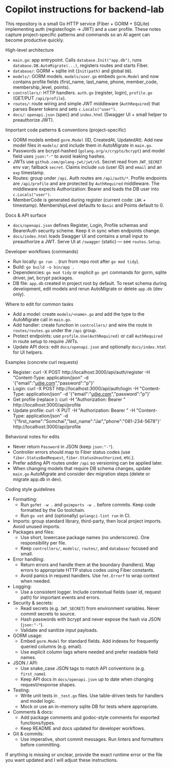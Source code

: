 # Copilot instructions for backend-lab

This repository is a small Go HTTP service (Fiber + GORM + SQLite) implementing auth (register/login -> JWT) and a user profile. These notes capture project-specific patterns and commands so an AI agent can become productive quickly.

High-level architecture

- `main.go`: app entrypoint. Calls `database.Init("app.db")`, runs `database.DB.AutoMigrate(...)`, registers routes and starts Fiber.
- `database/`: GORM + sqlite init (`Init(path)` and global `DB`).
- `models/`: GORM models. `models/user.go` embeds `gorm.Model` and now contains profile fields (first_name, last_name, phone, member_code, membership_level, points).
- `controllers/`: HTTP handlers. `auth.go` (register, login), `profile.go` (GET/PUT `/api/profile`).
- `routes/`: route wiring and simple JWT middleware (`AuthRequired`) that parses Bearer tokens and sets `c.Locals("user")`.
- `docs/`: `openapi.json` (spec) and `index.html` (Swagger UI + small helper to preauthorize JWT).

Important code patterns & conventions (project-specific)

- GORM models embed `gorm.Model` (ID, CreatedAt, UpdatedAt). Add new model files in `models/` and include them in AutoMigrate in `main.go`.
- Passwords are bcrypt-hashed (`golang.org/x/crypto/bcrypt`) and model field uses `json:"-"` to avoid leaking hashes.
- JWTs use `github.com/golang-jwt/jwt/v5`. Secret read from `JWT_SECRET` env var; fallback `secret`. Claims include `sub` (user ID) and `email` and an `exp` timestamp.
- Routes: group under `/api`. Auth routes are `/api/auth/*`. Profile endpoints are `/api/profile` and are protected by `AuthRequired` middleware. The middleware expects Authorization: Bearer <token> and loads the DB user into `c.Locals("user")`.
- MemberCode is generated during register (current code: `LBK` + timestamp). MembershipLevel defaults to `Basic` and Points default to 0.

Docs & API surface

- `docs/openapi.json` defines Register, Login, Profile schemas and BearerAuth security scheme. Keep it in sync when endpoints change.
- `docs/index.html` loads Swagger UI and contains a small input to preauthorize a JWT. Serve UI at `/swagger` (static) — see `routes.Setup`.

Developer workflows (commands)

- Run locally: `go run .` (run from repo root after `go mod tidy`).
- Build: `go build -o bin/app .`
- Dependencies: `go mod tidy` or explicit `go get` commands for gorm, sqlite driver, jwt, bcrypt packages.
- DB file: `app.db` created in project root by default. To reset schema during development, edit models and rerun AutoMigrate or delete `app.db` (dev only).

Where to edit for common tasks

- Add a model: create `models/<name>.go` and add the type to the AutoMigrate call in `main.go`.
- Add handler: create function in `controllers/` and wire the route in `routes/routes.go` under the `/api` group.
- Protect endpoints: use `profile.Use(AuthRequired)` or call `AuthRequired` in route setup to require JWTs.
- Update API docs: edit `docs/openapi.json` and optionally `docs/index.html` for UI helpers.

Examples (concrete curl requests)

- Register:
  curl -X POST http://localhost:3000/api/auth/register -H "Content-Type: application/json" -d '{"email":"u@e.com","password":"p"}'
- Login:
  curl -X POST http://localhost:3000/api/auth/login -H "Content-Type: application/json" -d '{"email":"u@e.com","password":"p"}'
- Get profile (replace <token>):
  curl -H "Authorization: Bearer <token>" http://localhost:3000/api/profile
- Update profile:
  curl -X PUT -H "Authorization: Bearer <token>" -H "Content-Type: application/json" -d '{"first_name":"Somchai","last_name":"Jai","phone":"081-234-5678"}' http://localhost:3000/api/profile

Behavioral notes for edits

- Never return `Password` in JSON (keep `json:"-"`).
- Controller errors should map to Fiber status codes (use `fiber.StatusBadRequest`, `fiber.StatusUnauthorized`, etc.).
- Prefer adding API routes under `/api` so versioning can be applied later.
- When changing models that require DB schema changes, update `main.go` AutoMigrate and consider dev migration steps (delete or migrate app.db in dev).

Coding style guidelines

- Formatting:
  - Run `gofmt -w .` and `goimports -w .` before commits. Keep code formatted by the Go toolchain.
  - Run `go vet` and (optionally) `golangci-lint run` in CI.
- Imports: group standard library, third-party, then local project imports. Avoid unused imports.
- Packages and files:
  - Use short, lowercase package names (no underscores). One responsibility per file.
  - Keep `controllers/`, `models/`, `routes/`, and `database/` focused and small.
- Error handling:
  - Return errors and handle them at the boundary (handlers). Map errors to appropriate HTTP status codes using Fiber constants.
  - Avoid panics in request handlers. Use `fmt.Errorf` to wrap context when needed.
- Logging:
  - Use a consistent logger. Include contextual fields (user id, request path) for important events and errors.
- Security & secrets:
  - Read secrets (e.g. `JWT_SECRET`) from environment variables. Never commit secrets to source.
  - Hash passwords with bcrypt and never expose the hash via JSON (`json:"-"`).
  - Validate and sanitize input payloads.
- GORM usage:
  - Embed `gorm.Model` for standard fields. Add indexes for frequently queried columns (e.g. email).
  - Use explicit column tags where needed and prefer readable field names.
- JSON / API:
  - Use snake_case JSON tags to match API conventions (e.g. `first_name`).
  - Keep API docs in `docs/openapi.json` up to date when changing request/response shapes.
- Testing:
  - Write unit tests in `_test.go` files. Use table-driven tests for handlers and model logic.
  - Mock or use an in-memory sqlite DB for tests where appropriate.
- Comments & docs:
  - Add package comments and godoc-style comments for exported functions/types.
  - Keep README and docs updated for developer workflows.
- Git & commits:
  - Use imperative, short commit messages. Run linters and formatters before committing.

If anything is missing or unclear, provide the exact runtime error or the file you want updated and I will adjust these instructions.

